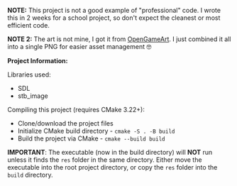 **NOTE:** This project is not a good example of "professional" code. I wrote this in 2 weeks for a school project, so don't expect the cleanest or most efficient code.

**NOTE 2:** The art is not mine, I got it from [OpenGameArt](https://www.opengameart.org/). I just combined it all into a single PNG for easier asset management 🤓

**Project Information:**

Libraries used:

- SDL
- stb_image

Compiling this project (requires CMake 3.22+):

- Clone/download the project files
- Initialize CMake build directory - `cmake -S . -B build`
- Build the project via CMake - `cmake --build build`

**IMPORTANT**: The executable (now in the build directory) will **NOT** run unless it finds the `res` folder in the same directory. Either move the executable into the root project directory, or copy the `res` folder into the `build` directory.
